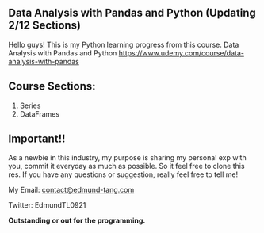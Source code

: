 ## Data Analysis with Pandas and Python (Updating 2/12 Sections)
Hello guys! This is my Python learning progress from this course. Data Analysis with Pandas and Python
https://www.udemy.com/course/data-analysis-with-pandas

## Course Sections:

1. Series
2. DataFrames

## Important!!
As a newbie in this industry, my purpose is sharing my personal exp with you, commit it everyday as much as possible. So it feel free to clone this res. If you have any questions or suggestion, really feel free to tell me!

My Email: contact@edmund-tang.com

Twitter: EdmundTL0921

**Outstanding or out for the programming.**
